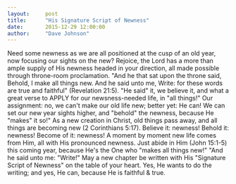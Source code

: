 ```yaml
---
layout:     post
title:      "His Signature Script of Newness"
date:       2015-12-29 12:00:00
author:     "Dave Johnson"
---
```


Need some newness as we are all positioned at the cusp of an old year, now focusing our sights on the new?  Rejoice, the Lord has a more than ample supply of His newness headed in your direction, all made possible through throne-room proclamation.  "And he that sat upon the throne said, Behold, I make all things new. And he said unto me, Write: for these words are true and faithful" (Revelation 21:5).  "He said" it, we believe it, and what a great verse to APPLY for our newsness-needed life, in "all things!"  Our assignment: no, we can't make our old life new;  better yet:  He can!  We can set our new year sights higher, and "behold" the newness, because He "makes" it so!"  As a new creation in Christ, old things pass away, and all things are becoming new (2 Corinthians 5:17).   Believe it: newness!   Behold it: newness! Become of it: newness!  A moment by moment new life comes from Him, all with His pronounced newness.  Just abide in Him (John 15:1-5) this coming year, because He's the One who "makes all things new!"  "And he said unto me: "Write!"  May a new chapter be written with His "Signature Script of Newness" on the table of your heart.  Yes, He wants to do the writing; and yes, He can, because He is faithful & true. 
